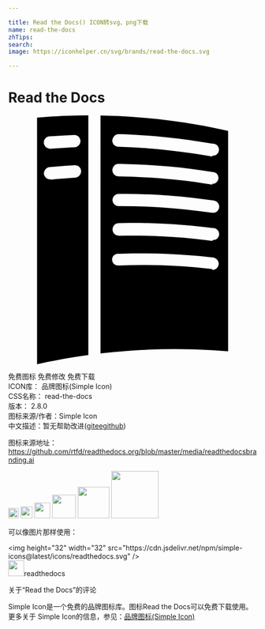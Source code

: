 ```yaml
---

title: Read the Docs() ICON转svg、png下载
name: read-the-docs
zhTips: 
search: 
image: https://iconhelper.cn/svg/brands/read-the-docs.svg

---
```


# Read the Docs  <small style="font-size: 60%;font-weight: 100"></small>

<div id="svg" class="svg-wrap">
<svg role="img" viewBox="0 0 24 24" xmlns="http://www.w3.org/2000/svg"><title>Read the Docs icon</title><path d="M2.759 24l.664-.144c.207-.044.412-.085.619-.126.318-.062.637-.123.955-.182.24-.046.48-.085.721-.129l.055-.015c.25-.044.498-.09.747-.12l1.214-.179V-.001h-.042c-.63.004-1.256.016-1.884.036-.689.018-1.394.06-2.084.105-.299.021-.6.046-.899.07H2.78v23.784L2.759 24zM8.911.015v22.942c.861-.1 1.72-.182 2.582-.246 2.121-.161 4.248-.211 6.373-.151 1.128.034 2.253.099 3.374.192V1.503c-1.004-.229-2.012-.432-3.028-.607-1.968-.342-3.955-.581-5.947-.731C11.151.084 10.032.033 8.913.016h-.002zm10.763 14.797l-.046-.004-.561-.061c-1.399-.146-2.805-.242-4.207-.291-1.407-.045-2.815-.03-4.223.016h-.044c-.045 0-.091 0-.135-.016-.101-.03-.195-.074-.267-.149-.127-.136-.186-.315-.156-.495.008-.061.029-.105.054-.166.027-.044.063-.104.104-.134.043-.045.09-.075.143-.104.061-.03.121-.046.18-.061h.09c.195 0 .391-.016.57-.016 1.395-.029 2.773-.029 4.169.03 1.439.06 2.864.165 4.288.33l.151.015c.044.016.089.016.135.03.105.046.194.105.255.181.044.044.074.104.105.164.029.061.044.12.044.18.015.165-.044.33-.164.45-.046.046-.091.075-.135.105-.047.03-.105.044-.166.06-.03.016-.045.016-.089.016h-.047l-.048-.08zm.035-2.711c-.044 0-.044 0-.09-.006l-.555-.071c-1.395-.179-2.804-.3-4.198-.359-1.395-.075-2.805-.09-4.214-.06l-.046-.016c-.045-.015-.09-.015-.135-.029-.09-.03-.194-.09-.254-.166-.03-.045-.076-.104-.09-.148-.075-.166-.075-.361.014-.525.031-.061.061-.105.105-.15s.09-.09.15-.104c.061-.03.119-.06.18-.06l.09-.016.585-.015c1.396-.016 2.774.015 4.153.09 1.439.075 2.865.21 4.289.39l.149.016.091.014c.105.031.194.075.27.166.12.119.18.284.165.449 0 .061-.016.121-.045.165-.029.06-.061.104-.09.15-.03.044-.074.075-.136.12-.044.029-.104.045-.164.061l-.091.014H19.8l-.091.09zm0-2.711c-.044 0-.044 0-.09-.006l-.555-.08c-1.395-.19-2.789-.334-4.198-.428-1.395-.092-2.805-.135-4.214-.129h-.046l-.09-.016c-.059-.016-.104-.036-.164-.068-.15-.092-.256-.254-.285-.438 0-.061 0-.12.016-.18.014-.061.029-.117.059-.17.031-.054.076-.102.121-.144.074-.075.18-.126.285-.15.045-.011.089-.015.135-.015h.569c1.439.009 2.879.064 4.304.172 1.395.105 2.774.26 4.153.457l.15.021c.046.007.061.007.09.019.06.02.12.046.165.08.061.033.104.075.135.123.031.048.061.101.09.158.062.156.045.334-.029.479-.029.055-.061.105-.105.146-.075.074-.164.127-.27.15-.029.012-.046.012-.091.014l-.044.005h-.091zm0-2.712c-.044 0-.044 0-.09-.007l-.555-.09c-1.395-.225-2.789-.391-4.198-.496-1.395-.119-2.805-.179-4.214-.209h-.046l-.105-.014c-.061-.015-.115-.045-.165-.074-.053-.031-.099-.076-.14-.121-.036-.045-.068-.104-.094-.149-.02-.06-.037-.12-.044-.181-.016-.18.053-.371.181-.494.074-.075.176-.125.279-.15.045-.015.09-.015.135-.015.189 0 .38.005.57.008 1.437.034 2.871.113 4.304.246 1.387.119 2.77.3 4.145.524l.135.016c.04 0 .052 0 .09.014.062.016.112.046.165.076.046.029.09.074.125.119.091.135.135.301.105.465-.015.061-.031.105-.061.166-.03.045-.074.104-.12.135-.074.074-.165.119-.271.149h-.135l.004.082zm-15.67-.509c-.09 0-.181-.021-.271-.063-.194-.095-.314-.293-.329-.505 0-.057.015-.111.03-.165.014-.068.045-.133.09-.19.045-.065.104-.12.164-.162.077-.05.167-.076.241-.092l.48-.044c.659-.058 1.305-.105 1.949-.144h.06c.105.004.195.024.271.071.194.103.314.305.314.519 0 .055-.015.109-.029.161-.016.067-.045.132-.091.189-.044.075-.104.12-.165.165-.074.045-.15.074-.24.09-.104.015-.209.015-.314.03-.136.015-.286.015-.436.031l-1.168.088-.285.031c-.061.015-.122.015-.196.015l-.075-.025zm15.655-2.201l-.091-.01-.554-.1c-1.395-.234-2.805-.425-4.214-.564-1.395-.138-2.804-.225-4.214-.271h-.045l-.09-.018c-.061-.015-.105-.038-.165-.071-.045-.03-.091-.072-.135-.121-.12-.138-.165-.33-.12-.506.016-.061.045-.12.074-.18.031-.061.076-.105.121-.15.074-.076.18-.121.285-.15.045-.015.089-.015.135-.015l.584.015c1.395.061 2.774.15 4.154.301 1.439.148 2.864.359 4.288.6l.15.014c.046 0 .061 0 .09.016.06.015.12.045.165.074.135.105.225.256.239.421.016.06 0 .12-.015.181 0 .059-.029.119-.059.164-.031.045-.062.09-.105.135-.076.076-.181.12-.286.135l-.086.014h-.046l-.06.086zM4.022 3.199c-.086 0-.171-.019-.25-.056-.07-.033-.134-.079-.187-.137-.045-.053-.086-.112-.111-.181-.02-.049-.034-.101-.039-.156-.022-.214.078-.427.255-.546.078-.054.167-.086.26-.099.158-.014.314-.014.473-.029.65-.045 1.301-.075 1.949-.105h.048c.091.016.181.03.256.075.179.105.3.315.3.524 0 .061-.016.121-.03.166-.03.074-.06.135-.104.195-.047.06-.107.12-.182.15-.075.045-.165.075-.255.075-.104.014-.21.014-.33.014l-.449.031c-.405.029-.795.045-1.186.074l-.3.016c-.075.015-.134.015-.194.015l.076-.026z"/></svg>
</div>
<detail full-name='read-the-docs'></detail>

<div class="detail-page">
<p>
<span><span class="badge-success badge">免费图标</span> <span class="badge-success badge">免费修改</span>  <span class="badge-success badge">免费下载</span> </span>
<br/>
<span>
ICON库：
<span class="badge-secondary badge">品牌图标(Simple Icon)</span> 
</span>
<br/>
<span>
CSS名称：
<span class="badge-secondary badge">read-the-docs</span> 
</span>

<br/>
<span>
版本：
<span class="badge-secondary badge">2.8.0</span> 
</span>
<br/>
<span>图标来源/作者：<span class="badge-light badge">Simple Icon</span></span> 
<br/>
<span class="zh-detail">中文描述：暂无<span class="help-link"><span>帮助改进</span>(<a href="https://gitee.com/liuwave/icon-helper/edit/master/json/brands/read-the-docs.json" target="_blank" rel="noopener noreferrer">gitee</a><a href="https://github.com/liuwave/icon-helper/edit/master/json/brands/read-the-docs.json" target="_blank" rel="noopener noreferrer">github</a></span>)</span><br/>
</p>
</div><div class="description description alert alert-light"><p>图标来源地址：<a href="https://github.com/rtfd/readthedocs.org/blob/master/media/readthedocsbranding.ai" target="_blank" rel="noopener noreferrer">https://github.com/rtfd/readthedocs.org/blob/master/media/readthedocsbranding.ai</a></p></div>
<div class="alert alert-dark">
<img height="21" width="21" src="https://cdn.jsdelivr.net/npm/simple-icons@latest/icons/readthedocs.svg" />
<img height="24" width="24" src="https://cdn.jsdelivr.net/npm/simple-icons@latest/icons/readthedocs.svg" />
<img height="32" width="32" src="https://cdn.jsdelivr.net/npm/simple-icons@latest/icons/readthedocs.svg" />
<img height="48" width="48" src="https://cdn.jsdelivr.net/npm/simple-icons@latest/icons/readthedocs.svg" />
<img height="64" width="64" src="https://cdn.jsdelivr.net/npm/simple-icons@latest/icons/readthedocs.svg" />
<img height="96" width="96" src="https://cdn.jsdelivr.net/npm/simple-icons@latest/icons/readthedocs.svg" />

</div>
<div>
  <p>可以像图片那样使用：    
  </p>
  <div class="alert alert-primary" style="font-size: 14px">
    &lt;img height="32" width="32" src="https://cdn.jsdelivr.net/npm/simple-icons@latest/icons/readthedocs.svg" /&gt;
    <copy-btn content='<img height="32" width="32" src="https://cdn.jsdelivr.net/npm/simple-icons@latest/icons/readthedocs.svg" />'></copy-btn>
  </div>
  <div class="alert alert-secondary">
    <img height="32" width="32" src="https://cdn.jsdelivr.net/npm/simple-icons@latest/icons/readthedocs.svg" />readthedocs
    <copy-btn content="readthedocs" btn-title="复制图标名称"></copy-btn>
  </div>
</div>

<Vssue title="关于“Read the Docs”的评论" >关于“Read the Docs”的评论</Vssue>


<div><p>Simple Icon是一个免费的品牌图标库。图标Read the Docs可以免费下载使用。更多关于  Simple Icon的信息，参见：<a target="_blank" href="https://iconhelper.cn/brands.html">品牌图标(Simple Icon)</a>
</p></div>
